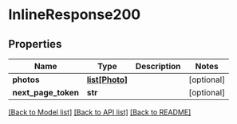 # InlineResponse200

## Properties
Name | Type | Description | Notes
------------ | ------------- | ------------- | -------------
**photos** | [**list[Photo]**](Photo.md) |  | [optional] 
**next_page_token** | **str** |  | [optional] 

[[Back to Model list]](../README.md#documentation-for-models) [[Back to API list]](../README.md#documentation-for-api-endpoints) [[Back to README]](../README.md)


